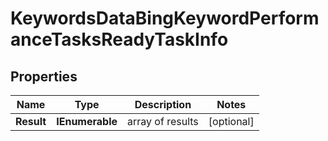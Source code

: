 # KeywordsDataBingKeywordPerformanceTasksReadyTaskInfo


## Properties

| Name | Type | Description | Notes |
|------------ | ------------- | ------------- | -------------|
**Result** | **IEnumerable<KeywordsDataBingKeywordPerformanceTasksReadyResultInfo>** | array of results |[optional]|